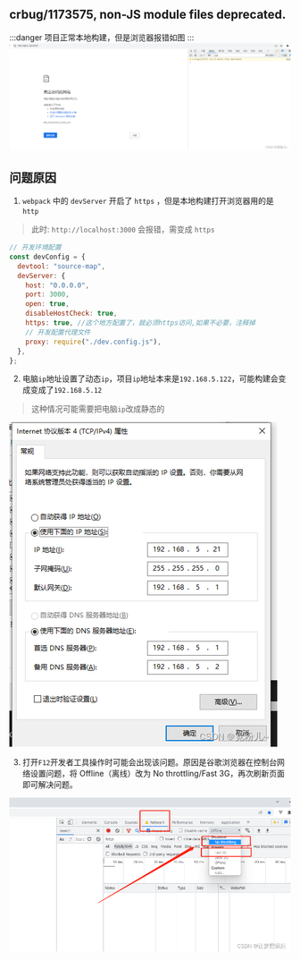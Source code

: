 ## crbug/1173575, non-JS module files deprecated.

:::danger
项目正常本地构建，但是浏览器报错如图
:::
![crbug/1173575](./imgs/crash.png)

## 问题原因

1. `webpack` 中的 `devServer` 开启了 `https` ，但是本地构建打开浏览器用的是 `http`

> 此时: `http://localhost:3000` 会报错，需变成 `https`

```js
// 开发环境配置
const devConfig = {
  devtool: "source-map",
  devServer: {
    host: "0.0.0.0",
    port: 3000,
    open: true,
    disableHostCheck: true,
    https: true, //这个地方配置了，就必须https访问,如果不必要，注释掉
    // 开发配置代理文件
    proxy: require("./dev.config.js"),
  },
};
```

2. 电脑`ip`地址设置了动态`ip`，项目`ip`地址本来是`192.168.5.122`，可能构建会变成变成了`192.168.5.12`

> 这种情况可能需要把电脑`ip`改成静态的

![](./imgs/ip.png)

3. 打开`F12`开发者工具操作时可能会出现该问题。原因是谷歌浏览器在控制台网络设置问题，将 Offline（离线）改为 No throttling/Fast 3G，再次刷新页面即可解决问题。

![](./imgs/f12.png)
